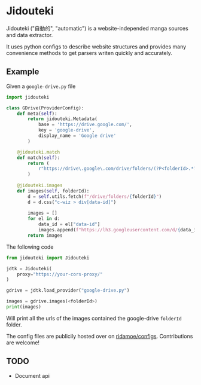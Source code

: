 # Jidouteki

Jidouteki ("自動的", "automatic") is a website-independed manga sources and data extractor.

It uses python configs to describe website structures and provides many convenience methods to get parsers writen quickly and accurately.

## Example

Given a `google-drive.py` file 

```python
import jidouteki

class GDrive(ProviderConfig):
    def meta(self):
        return jidouteki.Metadata(
            base = 'https://drive.google.com/',
            key = 'google-drive',
            display_name = 'Google drive'
        )

    @jidouteki.match
    def match(self):
        return (
            r"https://drive\.google\.com/drive/folders/(?P<folderId>.*?)(?:[/?].*|)$",
        )
  
    @jidouteki.images
    def images(self, folderId):
        d = self.utils.fetch(f"/drive/folders/{folderId}")
        d = d.css("c-wiz > div[data-id]")
        
        images = []
        for el in d:
            data_id = el["data-id"]
            images.append(f"https://lh3.googleusercontent.com/d/{data_id}")
        return images
```

The following code

```python
from jidouteki import Jidouteki

jdtk = Jidouteki(
    proxy="https://your-cors-proxy/"
)

gdrive = jdtk.load_provider("google-drive.py")

images = gdrive.images(<folderId>) 
print(images)
```

Will print all the urls of the images contained the google-drive `folderId` folder.

The config files are publicily hosted over on [ridamoe/configs](https://github.com/ridamoe/configs).
Contributions are welcome!

## TODO

- Document api
